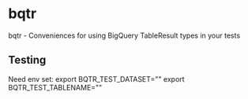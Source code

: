 # bqtr
bqtr - Conveniences for using BigQuery TableResult types in your tests

## Testing

Need env set: 
export BQTR_TEST_DATASET=""
export BQTR_TEST_TABLENAME=""
